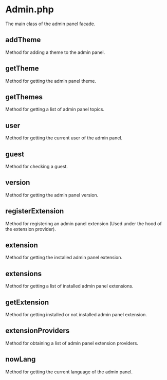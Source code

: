 # Admin.php

The main class of the admin panel facade. 

## addTheme
Method for adding a theme to the admin panel.

## getTheme
Method for getting the admin panel theme.

## getThemes
Method for getting a list of admin panel topics.

## user
Method for getting the current user of the admin panel.

## guest
Method for checking a guest.

## version
Method for getting the admin panel version.

## registerExtension
Method for registering an admin panel extension (Used under the hood of the extension provider).

## extension
Method for getting the installed admin panel extension.

## extensions
Method for getting a list of installed admin panel extensions.

## getExtension
Method for getting installed or not installed admin panel extension.

## extensionProviders
Method for obtaining a list of admin panel extension providers.

## nowLang
Method for getting the current language of the admin panel.
